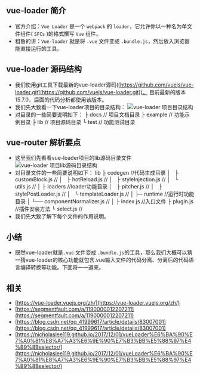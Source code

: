## vue-loader 简介
* 官方介绍：`Vue Loader` 是一个 `webpack` 的 `loader`，它允许你以一种名为单文件组件( `SFCs` )的格式撰写 `Vue` 组件。
* 粗鲁的讲：`Vue-loader` 就是将 `.vue` 文件变成 `.bundle.js`，然后放入浏览器能直接运行的工具。

## vue-loader 源码结构
* 我们使用git工具下载最新的vue-loader源码([https://github.com/vuejs/vue-loader.git](https://github.com/vuejs/vue-loader.git))。 目前最新的版本15.7.0，后面的代码分析都使用该版本。
* 我们先大致看一下vue-loader项目的目录结构：
![vue-loader 项目目录结构](/assets/attachment/others/1.vue-source-reading/images/vue-loader-5-1.png)
* 对目录的一些简要说明如下：
├ docs      // 项目文档目录 
├ example   // 功能示例目录 
├ lib       // 项目源码目录
└ test      // 功能测试目录 

## vue-router 解析要点
* 这里我们先看看vue-loader项目的lib源码目录文件
![vue-loader 项目lib源码目录结构](/assets/attachment/others/1.vue-source-reading/images/vue-loader-5-2.png)
* 对目录文件的一些简要说明如下：
lib
├ codegen     //代码生成目录
│   ├ customBlock.js     //
│   ├ hotReload.js       //
│   ├ styleInjection.js  //
│   └ utils.js           //
│
├ loaders     //loader功能目录
│   ├ pitcher.js          //
│   ├ stylePostLoader.js  //
│   └ templateLoader.js   //
│
├─ runtime   //运行时功能目录
│     └── componentNormalizer.js  //
│
├ index.js    //入口文件
├ plugin.js   //插件安装方法
└ select.js   //
* 我们先大致了解下每个文件的作用说明。

## 小结
* 既然vue-loader就是`.vue` 文件变成 `.bundle.js`的工具，那么我们大概可以猜一猜vue-loader的核心功能就包含.vue输入文件的代码分离、分离后的代码语言编译转换等功能。下面将一一道来。

## 相关
* [https://vue-loader.vuejs.org/zh/](https://vue-loader.vuejs.org/zh/)
* [https://segmentfault.com/a/1190000012207211](https://segmentfault.com/a/1190000012207211)
* [https://blog.csdn.net/qq_41999617/article/details/83007001](https://blog.csdn.net/qq_41999617/article/details/83007001)
* [https://nicholaslee119.github.io/2017/12/01/vueLoader%E6%BA%90%E7%A0%81%E8%A7%A3%E6%9E%90%E7%B3%BB%E5%88%97%E4%B9%8Bselector/](https://nicholaslee119.github.io/2017/12/01/vueLoader%E6%BA%90%E7%A0%81%E8%A7%A3%E6%9E%90%E7%B3%BB%E5%88%97%E4%B9%8Bselector/)